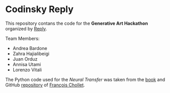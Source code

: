 # Codinsky Reply

This repository contans the code for the **Generative Art Hackathon** organized by [Reply](https://www.reply.com/en/). 

Team Members: 

- Andrea Bardone
- Zahra Hajialibeigi
- Juan Orduz
- Annisa Utami
- Lorenzo Vitali

The Python code used for the *Neural Transfer* was taken from the [book](https://www.manning.com/books/deep-learning-with-python) and GitHub [repository](https://github.com/fchollet/deep-learning-with-python-notebooks/blob/master/8.3-neural-style-transfer.ipynb) of [François Chollet](https://github.com/fchollet).
